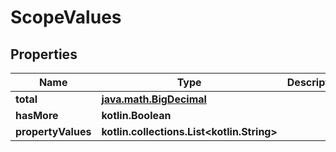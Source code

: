 
# ScopeValues

## Properties
| Name | Type | Description | Notes |
| ------------ | ------------- | ------------- | ------------- |
| **total** | [**java.math.BigDecimal**](java.math.BigDecimal.md) |  |  [optional] |
| **hasMore** | **kotlin.Boolean** |  |  [optional] |
| **propertyValues** | **kotlin.collections.List&lt;kotlin.String&gt;** |  |  [optional] |



